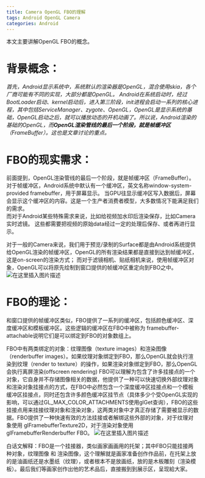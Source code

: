 ```yaml
---
title: Camera OpenGL FBO的理解
tags: Android OpenGL Camera
categories: Android
---
```

本文主要讲解OpenGL FBO的概念。

# 背景概念：

*首先，Android显示系统中，系统默认的渲染器是OpenGL，混合使用skia，各个厂商可能有不同的实现，大部分都是OpenGL。   Android在系统启动时，经过BootLoader启动、kernel启动后，进入第三阶段，init进程会启动一系列的核心进程，其中包括ServiceManager、zygote、OpenGL，OpenGL是显示系统的基础，OpenGL启动之后，就可以播放动态的开机动画了。所以说，Android渲染的基础的OpenGL，而**OpenGL渲染管线的最后一个阶段，就是帧缓冲区**（FrameBuffer）。这也是文章讨论的重点。*

# FBO的现实需求：
前面提到，OpenGL渲染管线的最后一个阶段，就是帧缓冲区（FrameBuffer）。对于帧缓冲区，Android系统中默认有一个缓冲区，英文名称window-system-provided framebuffer，用于屏幕显示。  当GPU往显示缓冲区写入数据后，屏幕会显示这个缓冲区的内容。这是一个生产者消费者模型，大多数情况下能满足我们的需求。  
而对于Android某些特殊需求来说，比如给视频加水印后渲染保存，比如Camera实时滤镜。  这些都需要把视频的原始data经过一定的处理后保存、或者再进行显示。
 
对于一般的Camera来说，我们用于预览/录制的Surface都是由Android系统提供给OpenGL渲染的帧缓冲区，OpenGL的所有渲染结果都是直接到达到帧缓冲区，这是on-screen的渲染方式；
而对于滤镜相机、贴纸相机来说，使用帧缓冲区对象，OpenGL可以将原先绘制到窗口提供的帧缓冲区重定向到FBO之中。
![在这里插入图片描述](https://img-blog.csdnimg.cn/20190614165351247.png?x-oss-process=image/watermark,type_ZmFuZ3poZW5naGVpdGk,shadow_10,text_aHR0cHM6Ly9ibG9nLmNzZG4ubmV0L0ZyYWtpZV9Ld29r,size_16,color_FFFFFF,t_70)

# FBO的理论：
和窗口提供的帧缓冲区类似，FBO提供了一系列的缓冲区，包括颜色缓冲区、深度缓冲区和模板缓冲区。这些逻辑的缓冲区在FBO中被称为 framebuffer-attachable说明它们是可以绑定到FBO的对象数组上。

FBO中有两类绑定的对象：纹理图像（texture images）和渲染图像（renderbuffer images）。如果纹理对象绑定到FBO，那么OpenGL就会执行渲染到纹理（render to texture）的操作，如果渲染对象绑定到FBO，那么OpenGL会执行离屏渲染(offscreen rendering)
FBO可以理解为包含了许多挂接点的一个对象，它自身并不存储图像相关的数据，他提供了一种可以快速切换外部纹理对象和渲染对象挂接点的方式，在FBO中必然包含一个深度缓冲区挂接点和一个模板缓冲区挂接点，同时还包含许多颜色缓冲区挂节点（具体多少个受OpenGL实现的影响，可以通过GL_MAX_COLOR_ATTACHMENTS使用glGet查询），FBO的这些挂接点用来挂接纹理对象和渲染对象，这两类对象中才真正存储了需要被显示的数据。FBO提供了一种快速有效的方法挂接或者解绑这些外部的对象，对于纹理对象使用 glFramebufferTexture2D，对于渲染对象使用glFramebufferRenderbuffer
FBO。
![在这里插入图片描述](https://img-blog.csdnimg.cn/2019061210592490.png?x-oss-process=image/watermark,type_ZmFuZ3poZW5naGVpdGk,shadow_10,text_aHR0cHM6Ly9ibG9nLmNzZG4ubmV0L0ZyYWtpZV9Ld29r,size_16,color_FFFFFF,t_70)

白话文解释：FBO是一个挂接器，类似画家画画用的托架；其中FBO只能挂接两种对象，纹理图像 和 渲染图像，这个理解就是画家准备创作作品前，在托架上放的是油画纸还是水墨纸（纹理），或者根本不是放画纸，放的是木板雕刻（渲染模板）。最后我们等画家创作出他的艺术品后，直接搬到到展示区，呈现給大家。
